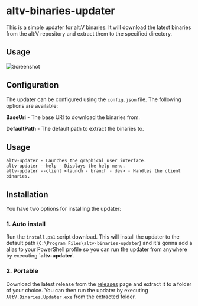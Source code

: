 # altv-binaries-updater

This is a simple updater for alt:V binaries. It will download the latest binaries from the alt:V repository and extract them to the specified directory.

## Usage
![Screenshot](https://i.imgur.com/0JQioOM.png)

## Configuration

The updater can be configured using the `config.json` file. The following options are available:

**BaseUri** - The base URI to download the binaries from.

**DefaultPath** - The default path to extract the binaries to.

## Usage 
```
altv-updater - Launches the graphical user interface.
altv-updater --help - Displays the help menu.
altv-updater --client <launch - branch - dev> - Handles the client binaries.
``` 


## Installation

You have two options for installing the updater:

### 1. Auto install
Run the `install.ps1` script download. This will install the updater to the default path (`C:\Program Files\altv-binaries-updater`) and it's gonna add a alias to your PowerShell profile so you can run the updater from anywhere by executing `**altv-updater**'.

### 2. Portable
Download the latest release from the [releases](https://github.com/kyro95/altv-binaries-updater/releases) page and extract it to a folder of your choice. You can then run the updater by executing `AltV.Binaries.Updater.exe` from the extracted folder.
